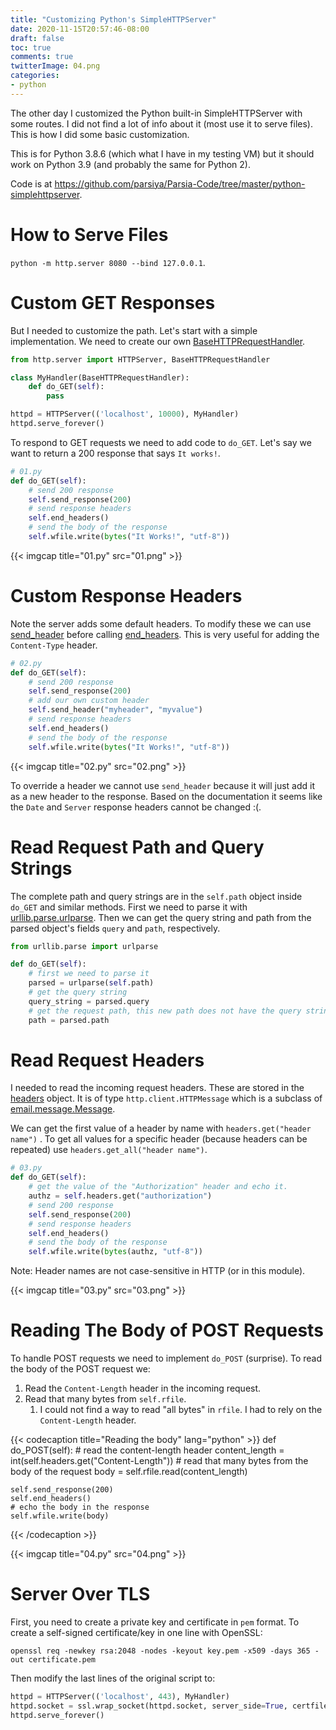 ```yaml
---
title: "Customizing Python's SimpleHTTPServer"
date: 2020-11-15T20:57:46-08:00
draft: false
toc: true
comments: true
twitterImage: 04.png
categories:
- python
---
```


The other day I customized the Python built-in SimpleHTTPServer with some
routes. I did not find a lot of info about it (most use it to serve files). This
is how I did some basic customization.

<!--more-->

This is for Python 3.8.6 (which what I have in my testing VM) but it should work
on Python 3.9 (and probably the same for Python 2).

Code is at
https://github.com/parsiya/Parsia-Code/tree/master/python-simplehttpserver.

# How to Serve Files
`python -m http.server 8080 --bind 127.0.0.1`.

# Custom GET Responses
But I needed to customize the path. Let's start with a simple implementation. We
need to create our own [BaseHTTPRequestHandler][handler-doc].

[handler-doc]: https://docs.python.org/3.8/library/http.server.html

```python
from http.server import HTTPServer, BaseHTTPRequestHandler

class MyHandler(BaseHTTPRequestHandler):
    def do_GET(self):
        pass

httpd = HTTPServer(('localhost', 10000), MyHandler)
httpd.serve_forever()
```

To respond to GET requests we need to add code to `do_GET`. Let's say we want to
return a 200 response that says `It works!`.

```python
# 01.py
def do_GET(self):
    # send 200 response
    self.send_response(200)
    # send response headers
    self.end_headers()
    # send the body of the response
    self.wfile.write(bytes("It Works!", "utf-8"))
```

{{< imgcap title="01.py" src="01.png" >}}

# Custom Response Headers
Note the server adds some default headers. To modify these we can use
[send_header][send_header] before calling [end_headers][end_headers]. This is
very useful for adding the `Content-Type` header.

[send_header]: https://docs.python.org/3.8/library/http.server.html#http.server.BaseHTTPRequestHandler.send_header
[end_headers]: https://docs.python.org/3.8/library/http.server.html#http.server.BaseHTTPRequestHandler.end_headers

```python
# 02.py
def do_GET(self):
    # send 200 response
    self.send_response(200)
    # add our own custom header
    self.send_header("myheader", "myvalue")
    # send response headers
    self.end_headers()
    # send the body of the response
    self.wfile.write(bytes("It Works!", "utf-8"))
```

{{< imgcap title="02.py" src="02.png" >}}

To override a header we cannot use `send_header` because it will just add it as
a new header to the response. Based on the documentation it seems like the
`Date` and `Server` response headers cannot be changed :(.

# Read Request Path and Query Strings
The complete path and query strings are in the `self.path` object inside
`do_GET` and similar methods. First we need to parse it with
[urllib.parse.urlparse][urlparse]. Then we can get the query string and path
from the parsed object's fields `query` and `path`, respectively.

```py
from urllib.parse import urlparse

def do_GET(self):
    # first we need to parse it
    parsed = urlparse(self.path)
    # get the query string
    query_string = parsed.query
    # get the request path, this new path does not have the query string
    path = parsed.path
```

[urlparse]: https://docs.python.org/3/library/urllib.parse.html#urllib.parse.urlparse

# Read Request Headers
I needed to read the incoming request headers. These are stored in the
[headers][headers] object. It is of type `http.client.HTTPMessage` which is a
subclass of [email.message.Message][message].

[headers]: https://docs.python.org/3.8/library/http.server.html#http.server.BaseHTTPRequestHandler.headers
[message]: https://docs.python.org/3/library/email.compat32-message.html#email.message.Message

We can get the first value of a header by name with `headers.get("header name")`
. To get all values for a specific header (because headers can be repeated) use
`headers.get_all("header name")`.

```python
# 03.py
def do_GET(self):
    # get the value of the "Authorization" header and echo it.
    authz = self.headers.get("authorization")
    # send 200 response
    self.send_response(200)
    # send response headers
    self.end_headers()
    # send the body of the response
    self.wfile.write(bytes(authz, "utf-8"))
```

Note: Header names are not case-sensitive in HTTP (or in this module).

{{< imgcap title="03.py" src="03.png" >}}

# Reading The Body of POST Requests
To handle POST requests we need to implement `do_POST` (surprise). To read the
body of the POST request we:

1. Read the `Content-Length` header in the incoming request.
2. Read that many bytes from `self.rfile`.
    1. I could not find a way to read "all bytes" in `rfile`. I had to rely on
       the `Content-Length` header.

{{< codecaption title="Reading the body" lang="python" >}}
def do_POST(self):
    # read the content-length header
    content_length = int(self.headers.get("Content-Length"))
    # read that many bytes from the body of the request
    body = self.rfile.read(content_length)

    self.send_response(200)
    self.end_headers()
    # echo the body in the response
    self.wfile.write(body)
{{< /codecaption >}}

{{< imgcap title="04.py" src="04.png" >}}

# Server Over TLS
First, you need to create a private key and certificate in `pem` format. To
create a self-signed certificate/key in one line with OpenSSL:

```
openssl req -newkey rsa:2048 -nodes -keyout key.pem -x509 -days 365 -out certificate.pem
```

Then modify the last lines of the original script to:

```python
httpd = HTTPServer(('localhost', 443), MyHandler)
httpd.socket = ssl.wrap_socket(httpd.socket, server_side=True, certfile="certificate.pem", keyfile="key.pem")
httpd.serve_forever()
```
